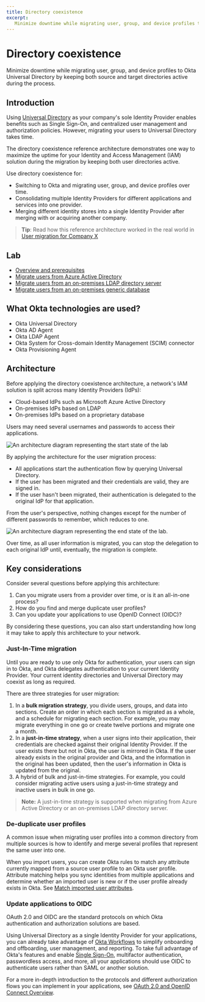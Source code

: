 ```yaml
---
title: Directory coexistence
excerpt:
   Minimize downtime while migrating user, group, and device profiles to Okta Universal Directory by keeping both source and target directories active during the process.
---
```


# Directory coexistence

Minimize downtime while migrating user, group, and device profiles to Okta Universal Directory by keeping both source and target directories active during the process.

## Introduction

Using [Universal Directory](/docs/concepts/user-profiles/#what-is-the-okta-universal-directory) as your company's sole Identity Provider enables benefits such as Single Sign-On, and centralized user management and authorization policies. However, migrating your users to Universal Directory takes time.

The directory coexistence reference architecture demonstrates one way to maximize the uptime for your Identity and Access Management (IAM) solution during the migration by keeping both user directories active.

Use directory coexistence for:

* Switching to Okta and migrating user, group, and device profiles over time.
* Consolidating multiple Identity Providers for different applications and services into one provider.
* Merging different identity stores into a single Identity Provider after merging with or acquiring another company.

> **Tip**: Read how this reference architecture worked in the real world in [User migration for Company X](/ac22/companyx)

## Lab

* [Overview and prerequisites](/ac22/directory-coexistence/lab)
* [Migrate users from Azure Active Directory](/ac22/directory-coexistence/lab-azure-ad)
* [Migrate users from an on-premises LDAP directory server](/ac22/directory-coexistence/lab-ldap-server)
* [Migrate users from an on-premises generic database](/ac22/directory-coexistence/lab-generic-database)

## What Okta technologies are used?

* Okta Universal Directory
* Okta AD Agent
* Okta LDAP Agent
* Okta System for Cross-domain Identity Management (SCIM) connector
* Okta Provisioning Agent

## Architecture

Before applying the directory coexistence architecture, a network's IAM solution is split across many Identity Providers (IdPs):

* Cloud-based IdPs such as Microsoft Azure Active Directory
* On-premises IdPs based on LDAP
* On-premises IdPs based on a proprietary database

Users may need several usernames and passwords to access their applications.

<div class="full">

  ![An architecture diagram representing the start state of the lab](/img/architecture/directory-coexistence/overview-lab-start-state.png)

  <!--
    Source image: https://www.figma.com/file/YH5Zhzp66kGCglrXQUag2E/%F0%9F%93%8A-Updated-Diagrams-for-Dev-Docs?type=design&node-id=3714%3A41133&t=U52HeyImgt4pt3M2-1 overview-lab-start-state
  -->
</div>

By applying the architecture for the user migration process:

* All applications start the authentication flow by querying Universal Directory.
* If the user has been migrated and their credentials are valid, they are signed in.
* If the user hasn't been migrated, their authentication is delegated to the original IdP for that application.

From the user's perspective, nothing changes except for the number of different passwords to remember, which reduces to one.

<div class="full">

  ![An architecture diagram representing the end state of the lab.](/img/architecture/directory-coexistence/overview-lab-end-state.png)

  <!--
    Source image: https://www.figma.com/file/YH5Zhzp66kGCglrXQUag2E/%F0%9F%93%8A-Updated-Diagrams-for-Dev-Docs?type=design&node-id=3714%3A41142&t=U52HeyImgt4pt3M2-1 overview-lab-end-state
  -->
</div>

Over time, as all user information is migrated, you can stop the delegation to each original IdP until, eventually, the migration is complete.

## Key considerations

Consider several questions before applying this architecture:

1. Can you migrate users from a provider over time, or is it an all-in-one process?
2. How do you find and merge duplicate user profiles?
3. Can you update your applications to use OpenID Connect (OIDC)?

By considering these questions, you can also start understanding how long it may take to apply this architecture to your network.

### Just-In-Time migration

Until you are ready to use only Okta for authentication, your users can sign in to Okta, and Okta delegates authentication to your current Identity Provider. Your current identity directories and Universal Directory may coexist as long as required.

There are three strategies for user migration:

1. In a **bulk migration strategy**, you divide users, groups, and data into sections. Create an order in which each section is migrated as a whole, and a schedule for migrating each section. For example, you may migrate everything in one go or create twelve portions and migrate one a month.
2. In a **just-in-time strategy**, when a user signs into their application, their credentials are checked against their original Identity Provider. If the user exists there but not in Okta, the user is mirrored in Okta. If the user already exists in the original provider and Okta, and the information in the original has been updated, then the user's information in Okta is updated from the original.
3. A hybrid of bulk and just-in-time strategies. For example, you could consider migrating active users using a just-in-time strategy and inactive users in bulk in one go.

> **Note:** A just-in-time strategy is supported when migrating from Azure Active Directory or an on-premises LDAP directory server.

### De-duplicate user profiles

A common issue when migrating user profiles into a common directory from multiple sources is how to identify and merge several profiles that represent the same user into one.

When you import users, you can create Okta rules to match any attribute currently mapped from a source user profile to an Okta user profile. Attribute matching helps you sync identities from multiple applications and determine whether an imported user is new or if the user profile already exists in Okta. See [Match imported user attributes](https://help.okta.com/okta_help.htm?type=oie&id=ext_match-user).

### Update applications to OIDC

OAuth 2.0 and OIDC are the standard protocols on which Okta authentication and authorization solutions are based.

Using Universal Directory as a single Identity Provider for your applications, you can already take advantage of [Okta Workflows](https://help.okta.com/wf/en-us/Content/Topics/Workflows/workflows-main.htm) to simplify onboarding and offboarding, user management, and reporting. To take full advantage of Okta's features and enable [Single Sign-On](https://www.okta.com/topic/single-sign-on/), multifactor authentication, passwordless access, and more, all your applications should use OIDC to authenticate users rather than SAML or another solution.

For a more in-depth introduction to the protocols and different authorization flows you can implement in your applications, see [OAuth 2.0 and OpenID Connect Overview](/docs/concepts/oauth-openid/).

